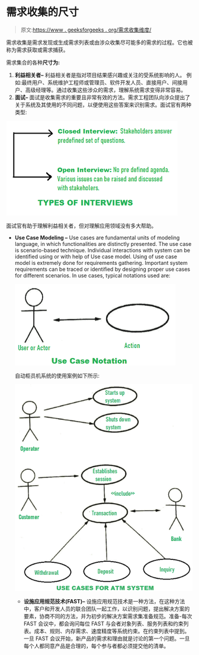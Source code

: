 # 需求收集的尺寸

> 原文:[https://www . geeksforgeeks . org/需求收集维度/](https://www.geeksforgeeks.org/dimensions-of-requirement-gathering/)

需求收集是需求发现或生成需求列表或由涉众收集尽可能多的需求的过程。它也被称为需求获取或需求捕获。

需求集合的各种**尺寸为:**

1.  **利益相关者–**
    利益相关者是指对项目结果感兴趣或关注的受系统影响的人。
    例如:最终用户、系统维护工程师或管理员、软件开发人员、直接用户、间接用户、高级经理等。通过收集这些涉众的需求，理解系统需求变得非常容易。
2.  **面试–**
    面试是收集需求的重要且非常有效的方法。需求工程团队向涉众提出了关于系统及其使用的不同问题，以便使用这些答案来识别需求。面试官有两种类型:

![](img/618cb26417fd5bcaa402713946ac4707.png)

面试官有助于理解利益相关者，但对理解应用领域没有多大帮助。

*   **Use Case Modeling –**
    Use cases are fundamental units of modeling language, in which functionalities are distinctly presented. The use case is scenario-based technique. Individual interactions with system can be identified using or with help of Use case model. Using of use case model is extremely done for requirements gathering. Important system requirements can be traced or identified by designing proper use cases for different scenarios. In use cases, typical notations used are:

    ![](img/5f2134b18ebb138017ddf49cf7c24705.png)

    自动柜员机系统的使用案例如下所示:

    ![](img/081f52553bf0c1a7c94a6943e2c971d2.png)

    *   **设施应用规范技术(FAST)–**
    设施应用规范技术是一种方法，在这种方法中，客户和开发人员的联合团队一起工作，以识别问题，提出解决方案的要素，协商不同的方法，并为初步的解决方案需求集准备规范。准备-每次 FAST 会议中，都会询问每位 FAST 与会者对象列表、服务列表和约束列表。成本、规则、内存需求、速度精度等系统约束。在约束列表中提到。一旦 FAST 会议开始，新产品的需求和理由就是讨论的第一个问题。一旦每个人都同意产品是合理的，每个参与者都必须提交他的清单。